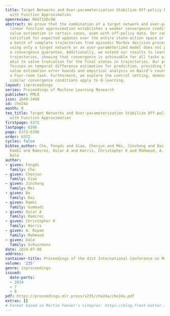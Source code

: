 ```yaml
---
title: Target Networks and Over-parameterization Stabilize Off-policy Bootstrapping
  with Function Approximation
openreview: R6GT1UDcOW
abstract: We prove that the combination of a target network and over-parameterized
  linear function approximation establishes a weaker convergence condition for bootstrapped
  value estimation in certain cases, even with off-policy data. Our condition is naturally
  satisfied for expected updates over the entire state-action space or learning with
  a batch of complete trajectories from episodic Markov decision processes. Notably,
  using only a target network or an over-parameterized model does not provide such
  a convergence guarantee. Additionally, we extend our results to learning with truncated
  trajectories, showing that convergence is achievable for all tasks with minor modifications,
  akin to value truncation for the final states in trajectories. Our primary result
  focuses on temporal difference estimation for prediction, providing high-probability
  value estimation error bounds and empirical analysis on Baird’s counterexample and
  a Four-room task. Furthermore, we explore the control setting, demonstrating that
  similar convergence conditions apply to Q-learning.
layout: inproceedings
series: Proceedings of Machine Learning Research
publisher: PMLR
issn: 2640-3498
id: che24a
month: 0
tex_title: Target Networks and Over-parameterization Stabilize Off-policy Bootstrapping
  with Function Approximation
firstpage: 6372
lastpage: 6396
page: 6372-6396
order: 6372
cycles: false
bibtex_author: Che, Fengdi and Xiao, Chenjun and Mei, Jincheng and Dai, Bo and Gummadi,
  Ramki and Ramirez, Oscar A and Harris, Christopher K and Mahmood, A. Rupam and Schuurmans,
  Dale
author:
- given: Fengdi
  family: Che
- given: Chenjun
  family: Xiao
- given: Jincheng
  family: Mei
- given: Bo
  family: Dai
- given: Ramki
  family: Gummadi
- given: Oscar A
  family: Ramirez
- given: Christopher K
  family: Harris
- given: A. Rupam
  family: Mahmood
- given: Dale
  family: Schuurmans
date: 2024-07-08
address:
container-title: Proceedings of the 41st International Conference on Machine Learning
volume: '235'
genre: inproceedings
issued:
  date-parts:
  - 2024
  - 7
  - 8
pdf: https://proceedings.mlr.press/v235/che24a/che24a.pdf
extras: []
# Format based on Martin Fenner's citeproc: https://blog.front-matter.io/posts/citeproc-yaml-for-bibliographies/
---
```

